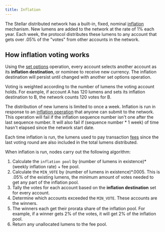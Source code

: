 ```yaml
---
title: Inflation
---
```


The Stellar distributed network has a built-in, fixed, nominal [inflation](#inflation) mechanism. New lumens are added to the network at the rate of 1% each year. Each week, the protocol distributes these lumens to any account that gets over .05% of the "votes" from other accounts in the network. 

## How inflation voting works 
Using the [set options](./list-of-operations.md#set-options) operation, every account selects another account as its **inflation destination**, or nominee to receive new currency. The inflation destination will persist until changed with another set options operation. 

Voting is weighted according to the number of lumens the voting account holds. For example, if account A has 120 lumens and sets its inflation destination to B, the network counts 120 votes for B.

The distribution of new lumens is limited to once a week. Inflation is run in response to an [inflation operation](./list-of-operations.md#inflation) that anyone can submit to the network. This operation will fail if the inflation sequence number isn't one after the last sequence number. It will also fail if (sequence number * 1 week) of time hasn't elapsed since the network start date.  

Each time inflation is run, the lumens used to pay transaction [fees](./fees.md#transaction-fee) since the last voting round are also included in the total lumens distributed.

When inflation is run, nodes carry out the following algorithm:

 1. Calculate the `inflation pool` by (number of lumens in existence)*(weekly inflation rate) + fee pool.
 2. Calculate the `MIN_VOTE` by (number of lumens in existence)*.0005. This is .05% of the existing lumens, the minimum amount of votes needed to get any part of the inflation pool.
 2. Tally the votes for each account based on the **inflation destination** set for every account.
 3. Determine which accounts exceeded the `MIN_VOTE`. These accounts are the winners.
 4. The winners each get their prorata share of the inflation pool. For example, if a winner gets 2% of the votes, it will get 2% of the inflation pool.
 5. Return any unallocated lumens to the fee pool. 
